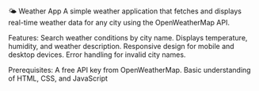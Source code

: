 🌤 Weather App
A simple weather application that fetches and displays real-time weather data for any city using the OpenWeatherMap API.

Features:
Search weather conditions by city name.
Displays temperature, humidity, and weather description.
Responsive design for mobile and desktop devices.
Error handling for invalid city names.

Prerequisites:
A free API key from OpenWeatherMap.
Basic understanding of HTML, CSS, and JavaScript
